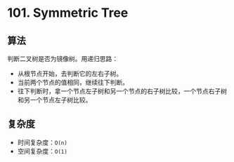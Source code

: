 # 101. Symmetric Tree
## 算法
判断二叉树是否为镜像树。用递归思路：
- 从根节点开始，去判断它的左右子树。
- 当前两个节点的值相同，继续往下判断。
- 往下判断时，拿一个节点左子树和另一个节点的右子树比较，一个节点右子树和另一个节点左子树比较。

## 复杂度
- 时间复杂度：`O(n)`
- 空间复杂度：`O(1)`
